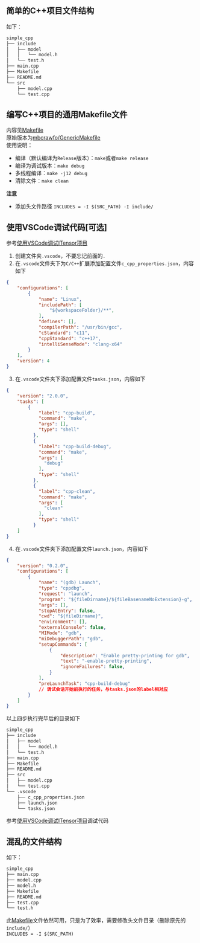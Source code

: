 ## 简单的C++项目文件结构
如下：  
```txt
simple_cpp
├── include
│   ├── model
│   │   └── model.h
│   └── test.h
├── main.cpp
├── Makefile
├── README.md
└── src
    ├── model.cpp
    └── test.cpp
```
## 编写C++项目的通用Makefile文件
内容见[Makefile](https://github.com/zfb132/simple_cpp/tree/master/Makefile)  
原始版本为[mbcrawfo/GenericMakefile](https://github.com/mbcrawfo/GenericMakefile)  
使用说明：  
* 编译（默认编译为`Release`版本）：`make`或者`make release`
* 编译为调试版本：`make debug`
* 多线程编译：`make -j12 debug`
* 清除文件：`make clean`

**注意**  
* 添加头文件路径
`INCLUDES = -I $(SRC_PATH) -I include/`

## 使用VSCode调试代码[可选]
参考[使用VSCode调试ITensor项目](https://blog.whuzfb.cn/blog/2020/07/04/itensor_vscode/#34-%E6%AD%A3%E5%BC%8F%E7%BC%96%E5%86%99%E4%BB%A3%E7%A0%81)  
1. 创建文件夹`.vscode`，不要忘记前面的`.`
2. 在`.vscode`文件夹下为`C/C++`扩展添加配置文件`c_cpp_properties.json`，内容如下
```json
{
    "configurations": [
        {
            "name": "Linux",
            "includePath": [
                "${workspaceFolder}/**",
            ],
            "defines": [],
            "compilerPath": "/usr/bin/gcc",
            "cStandard": "c11",
            "cppStandard": "c++17",
            "intelliSenseMode": "clang-x64"
        }
    ],
    "version": 4
}
```
3. 在`.vscode`文件夹下添加配置文件`tasks.json`，内容如下
```json
{
    "version": "2.0.0",
    "tasks": [
        {
            "label": "cpp-build",
            "command": "make",
            "args": [],
            "type": "shell"
          },
          {
            "label": "cpp-build-debug",
            "command": "make",
            "args": [
              "debug"
            ],
            "type": "shell"
          },
          {
            "label": "cpp-clean",
            "command": "make",
            "args": [
              "clean"
            ],
            "type": "shell"
          }
    ]
}
```
4. 在`.vscode`文件夹下添加配置文件`launch.json`，内容如下
```json
{
    "version": "0.2.0",
    "configurations": [
        {
            "name": "(gdb) Launch",
            "type": "cppdbg",
            "request": "launch",
            "program": "${fileDirname}/${fileBasenameNoExtension}-g",
            "args": [],
            "stopAtEntry": false,
            "cwd": "${fileDirname}",
            "environment": [],
            "externalConsole": false,
            "MIMode": "gdb",
            "miDebuggerPath": "gdb",
            "setupCommands": [
                {
                    "description": "Enable pretty-printing for gdb",
                    "text": "-enable-pretty-printing",
                    "ignoreFailures": false,
                }
            ],
            "preLaunchTask": "cpp-build-debug" 
            // 调试会话开始前执行的任务，与tasks.json的label相对应
        }
    ]
}
```
以上四步执行完毕后的目录如下  
```txt
simple_cpp
├── include
│   ├── model
│   │   └── model.h
│   └── test.h
├── main.cpp
├── Makefile
├── README.md
├── src
│   ├── model.cpp
│   └── test.cpp
└── .vscode
    ├── c_cpp_properties.json
    ├── launch.json
    └── tasks.json
```
参考[使用VSCode调试ITensor项目](https://blog.whuzfb.cn/blog/2020/07/04/itensor_vscode/#35-%E7%BC%96%E8%AF%91%E5%92%8C%E8%BF%90%E8%A1%8C)调试代码

## 混乱的文件结构
如下：  
```txt
simple_cpp
├── main.cpp
├── model.cpp
├── model.h
├── Makefile
├── README.md
├── test.cpp
└── test.h
```
此[Makefile](https://github.com/zfb132/simple_cpp/tree/master/Makefile)文件依然可用，只是为了效率，需要修改头文件目录（删除原先的`include/`）  
`INCLUDES = -I $(SRC_PATH)`